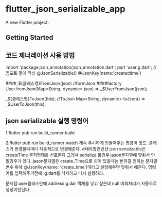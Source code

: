 # flutter_json_serializable_app

A new Flutter project.

## Getting Started

## 코드 제너레이션 사용 방법
import 'package:json_annotation/json_annotation.dart';
part 'user.g.dart'; //임포트 밑에 작성
@JsonSerializable()
@JsonKey(name:'createdtime')

####_${클래스명}FromJson(json)
//formJson
####factory User.fromJson(Map<String, dynamic> json) => _$UserFromJson(json);

_${클래스명}ToJson(this);
//ToJosn
Map<String, dynamic> toJson() => _$UserToJson(this);

## json serializable 실행 명령어
1.flutter pub run build_runner build

2.flutter pub run build_runner watch
계속 주시하게 만들어주는 명령어 코드. 클래스가 변경될때마다 자동적으로 변경해준다.
#네이밍컨벤션
json serializable은 createTime 문자형태를 선호한다
그래서 serialize 할경우 jason문자열에 맞춰서 안될경우가 있다.
jason문자열은 create_Time으로 되어 있을때는 변하길 원하는 문자열 변수 위에 @JsonKey(name: 'create_time')이라고 설정해주면 맞춰서 해준다.
명령어를 입력해주기전에 .g.dart를 삭제하고 다시 실행하라.

문제점:user클래스안에 address.g.dar 객체를 넣고 싶은데 null 예외처리가 자동으로 생성이안된다.


